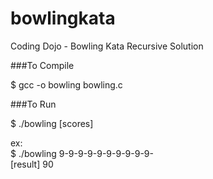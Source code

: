 bowlingkata
===========

Coding Dojo - Bowling Kata Recursive Solution

###To Compile

$ gcc -o bowling bowling.c

###To Run

$ ./bowling [scores]

ex:  
$ ./bowling 9-9-9-9-9-9-9-9-9-9-  
[result] 90
